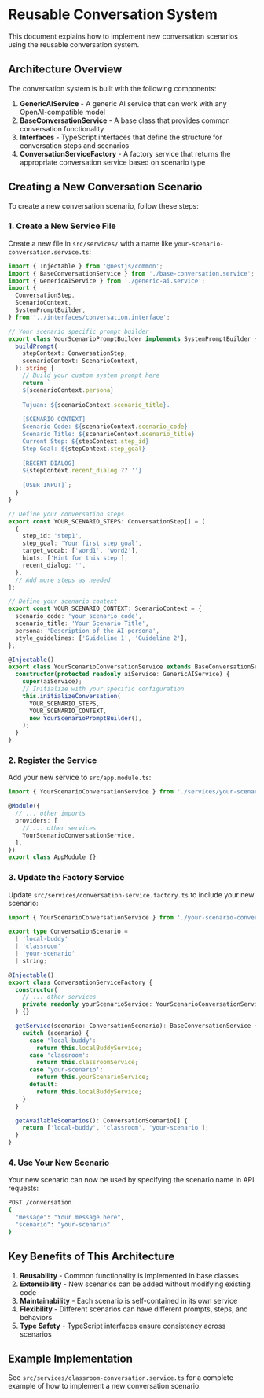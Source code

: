 # Reusable Conversation System

This document explains how to implement new conversation scenarios using the reusable conversation system.

## Architecture Overview

The conversation system is built with the following components:

1. **GenericAIService** - A generic AI service that can work with any OpenAI-compatible model
2. **BaseConversationService** - A base class that provides common conversation functionality
3. **Interfaces** - TypeScript interfaces that define the structure for conversation steps and scenarios
4. **ConversationServiceFactory** - A factory service that returns the appropriate conversation service based on scenario type

## Creating a New Conversation Scenario

To create a new conversation scenario, follow these steps:

### 1. Create a New Service File

Create a new file in `src/services/` with a name like `your-scenario-conversation.service.ts`:

```typescript
import { Injectable } from '@nestjs/common';
import { BaseConversationService } from './base-conversation.service';
import { GenericAIService } from './generic-ai.service';
import {
  ConversationStep,
  ScenarioContext,
  SystemPromptBuilder,
} from '../interfaces/conversation.interface';

// Your scenario specific prompt builder
export class YourScenarioPromptBuilder implements SystemPromptBuilder {
  buildPrompt(
    stepContext: ConversationStep,
    scenarioContext: ScenarioContext,
  ): string {
    // Build your custom system prompt here
    return `
    ${scenarioContext.persona}
    
    Tujuan: ${scenarioContext.scenario_title}.
    
    [SCENARIO CONTEXT]
    Scenario Code: ${scenarioContext.scenario_code}
    Scenario Title: ${scenarioContext.scenario_title}
    Current Step: ${stepContext.step_id}
    Step Goal: ${stepContext.step_goal}
    
    [RECENT DIALOG]
    ${stepContext.recent_dialog ?? ''}
    
    [USER INPUT]`;
  }
}

// Define your conversation steps
export const YOUR_SCENARIO_STEPS: ConversationStep[] = [
  {
    step_id: 'step1',
    step_goal: 'Your first step goal',
    target_vocab: ['word1', 'word2'],
    hints: ['Hint for this step'],
    recent_dialog: '',
  },
  // Add more steps as needed
];

// Define your scenario context
export const YOUR_SCENARIO_CONTEXT: ScenarioContext = {
  scenario_code: 'your_scenario_code',
  scenario_title: 'Your Scenario Title',
  persona: 'Description of the AI persona',
  style_guidelines: ['Guideline 1', 'Guideline 2'],
};

@Injectable()
export class YourScenarioConversationService extends BaseConversationService {
  constructor(protected readonly aiService: GenericAIService) {
    super(aiService);
    // Initialize with your specific configuration
    this.initializeConversation(
      YOUR_SCENARIO_STEPS,
      YOUR_SCENARIO_CONTEXT,
      new YourScenarioPromptBuilder(),
    );
  }
}
```

### 2. Register the Service

Add your new service to `src/app.module.ts`:

```typescript
import { YourScenarioConversationService } from './services/your-scenario-conversation.service';

@Module({
  // ... other imports
  providers: [
    // ... other services
    YourScenarioConversationService,
  ],
})
export class AppModule {}
```

### 3. Update the Factory Service

Update `src/services/conversation-service.factory.ts` to include your new scenario:

```typescript
import { YourScenarioConversationService } from './your-scenario-conversation.service';

export type ConversationScenario =
  | 'local-buddy'
  | 'classroom'
  | 'your-scenario'
  | string;

@Injectable()
export class ConversationServiceFactory {
  constructor(
    // ... other services
    private readonly yourScenarioService: YourScenarioConversationService,
  ) {}

  getService(scenario: ConversationScenario): BaseConversationService {
    switch (scenario) {
      case 'local-buddy':
        return this.localBuddyService;
      case 'classroom':
        return this.classroomService;
      case 'your-scenario':
        return this.yourScenarioService;
      default:
        return this.localBuddyService;
    }
  }

  getAvailableScenarios(): ConversationScenario[] {
    return ['local-buddy', 'classroom', 'your-scenario'];
  }
}
```

### 4. Use Your New Scenario

Your new scenario can now be used by specifying the scenario name in API requests:

```bash
POST /conversation
{
  "message": "Your message here",
  "scenario": "your-scenario"
}
```

## Key Benefits of This Architecture

1. **Reusability** - Common functionality is implemented in base classes
2. **Extensibility** - New scenarios can be added without modifying existing code
3. **Maintainability** - Each scenario is self-contained in its own service
4. **Flexibility** - Different scenarios can have different prompts, steps, and behaviors
5. **Type Safety** - TypeScript interfaces ensure consistency across scenarios

## Example Implementation

See `src/services/classroom-conversation.service.ts` for a complete example of how to implement a new conversation scenario.
